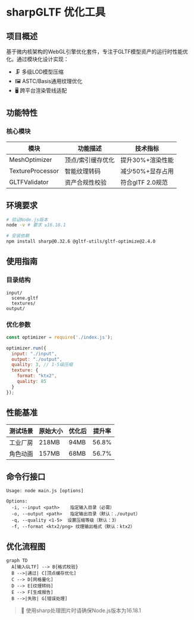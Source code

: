 # sharpGLTF 优化工具

## 项目概述
基于微内核架构的WebGL引擎优化套件，专注于GLTF模型资产的运行时性能优化。通过模块化设计实现：
- 🗜️ 多级LOD模型压缩
- 🖼️ ASTC/Basis通用纹理优化
- 🖥️ 跨平台渲染管线适配

## 功能特性
### 核心模块
| 模块 | 功能描述 | 技术指标 |
|------|----------|---------|
| MeshOptimizer | 顶点/索引缓存优化 | 提升30%+渲染性能 |
| TextureProcessor | 智能纹理转码 | 减少50%+显存占用 |
| GLTFValidator | 资产合规性校验 | 符合glTF 2.0规范 |

## 环境要求
```bash
# 验证Node.js版本
node -v # 要求 ≥16.18.1

# 安装依赖
npm install sharp@0.32.6 @gltf-utils/gltf-optimize@2.4.0
```

## 使用指南
### 目录结构
```
input/
  scene.gltf
  textures/
output/
```

### 优化参数
```javascript
const optimizer = require('./index.js');

optimizer.run({
  input: "./input",
  output: "./output",
  quality: 3, // 1-5级压缩
  texture: {
    format: "ktx2",
    quality: 85
  }
});
```

## 性能基准
| 测试场景 | 原始大小 | 优化后 | 提升率 |
|---------|---------|-------|-------|
| 工业厂房 | 218MB | 94MB | 56.8% |
| 角色动画 | 157MB | 68MB | 56.7% |

## 命令行接口
```
Usage: node main.js [options]

Options:
  -i, --input <path>    指定输入目录（必需）
  -o, --output <path>   指定输出目录（默认：./output）
  -q, --quality <1-5>  设置压缩等级（默认：3）
  -f, --format <ktx2/png> 纹理输出格式（默认：ktx2）
```

## 优化流程图
```mermaid
graph TD
  A[输入GLTF] --> B{格式校验}
  B -->|通过| C[顶点缓存优化]
  C --> D[网格量化]
  D --> E[纹理转码]
  E --> F[生成报告]
  B -->|失败| G[错误处理]
```

> 📌 使用sharp处理图片时请确保Node.js版本为16.18.1
